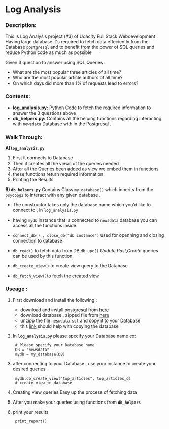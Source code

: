 # Log Analysis

### Description:
This is Log Analysis project (#3) of Udacity Full Stack Webdevelopment .
Having large database it's required to fetch data effeciently from the Database `postgresql` and to benefit from the power of SQL queries and reduce Python code as much as possible 

Given 3 question to answer using SQL Queries :
- What are the most popular three articles of all time?
- Who are the most popular article authors of all time? 
- On which days did more than 1% of requests lead to errors? 


### Contents:
- **log_analysis.py:**
Python Code to fetch the required information to answer the 3 questions above
- **db_helpers.py:**
Contains all the helping functions regarding interacting with `newsdata` Database with in the Postgresql .


### Walk Through:
**A)`log_analysis.py`** 


1. First it connects to Database
2. Then it creates all the views of the queries needed
3. After all the Queries been added as view we embed them in functions
4. these functions return required information
5. Printing the Results 


**B) `db_helpers.py`**
Contains Class `my_database()` which inherits from the `psycopg2` to interact with any given database .

- The constructor takes only the database name which you'd like to connect to , in `log_analysis.py` 

	

- having `mydb` instance that is connected to `newsdata` database you can access all the functions inside.
- `connect_db() , close_db("db instance")` used for openning and closing connection to database 

- `db_read()` to fetch data from DB,`db_upc()` *Update,Post,Create* queries can be used by this function.

- `db_create_view()` to create view query to the Database 
- `db_fetch_view()`to fetch the created view 

### Useage :

1. First download and install the following :
	- download and install postgresql from [here](http://postgresguide.com/setup/install.html) 
	- download database , zipped file from [here](https://d17h27t6h515a5.cloudfront.net/topher/2016/August/57b5f748_newsdata/newsdata.zip) 
	- unzipp the file `neswdata.sql` and copy it to your Database
	- this [link](https://www.postgresql.org/docs/8.1/static/backup.html) should help with copying the database
	
2. In **`log_analysis.py`** please specify your Database name
ex:
	
		# Please specify your Database name
		DB = "newsdata"
		mydb = my_database(DB)
		
3. after connecting to your Database , use your instance to create your desired queries 
		
		mydb.db_create_view("top_articles", top_articles_q)
		# create view in database 		
		
4. Creating view queries Easy up the process of fetching data
5. After you make your queries using functions from **`db_helpers`**
6. print your results

		print_report()
